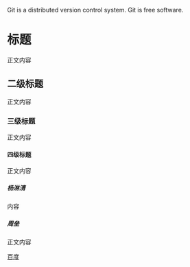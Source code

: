 Git is a distributed version control system.
Git is free software.


# 标题

正文内容

## 二级标题

正文内容

### 三级标题

正文内容

#### 四级标题

正文内容
##### 杨淋清
内容

##### 周垒

正文内容

[百度](https://www.baidu.com)
